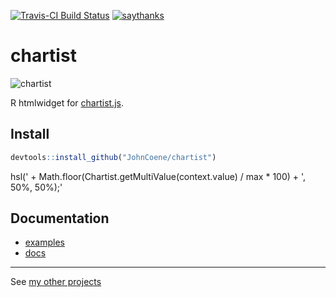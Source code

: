 [![Travis-CI Build Status](https://travis-ci.org/JohnCoene/chartist.svg?branch=master)](https://travis-ci.org/JohnCoene/chartist)
[![saythanks](https://img.shields.io/badge/say-thanks-ff69b4.svg)](https://saythanks.io/to/JohnCoene)

# chartist

![chartist](http://johncoene.github.io/projects/img/chartist.JPG)

R htmlwidget for [chartist.js](https://gionkunz.github.io/chartist-js).

## Install

```R
devtools::install_github("JohnCoene/chartist")
```
hsl(' + Math.floor(Chartist.getMultiValue(context.value) / max * 100) + ', 50%, 50%);'
## Documentation

* [examples](https://JohnCoene.github.io/chartistwidget/)
* [docs](https://JohnCoene.github.io/chartistwidget/docs.html)

--------------------------------

See [my other projects](http://johncoene.github.io/projects/)
